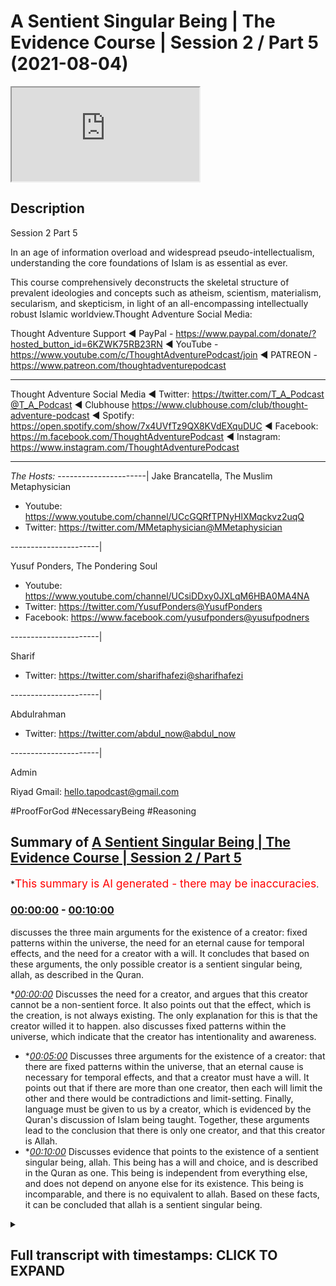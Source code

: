 # A Sentient Singular Being | The Evidence Course | Session 2 / Part 5 (2021-08-04)

<iframe loading='lazy' src='https://www.youtube.com/embed/pNtzuXqS6Zs'></iframe>

## Description

Session 2 Part 5

In an age of information overload and widespread pseudo-intellectualism, understanding the core foundations of Islam is as essential as ever. 

This course comprehensively deconstructs the skeletal structure of prevalent ideologies and concepts such as atheism, scientism, materialism, secularism, and skepticism, in light of an all-encompassing intellectually robust Islamic worldview.Thought Adventure Social Media:

Thought Adventure Support
◄ PayPal - https://www.paypal.com/donate/?hosted_button_id=6KZWK75RB23RN 
◄ YouTube - https://www.youtube.com/c/ThoughtAdventurePodcast/join
◄ PATREON - https://www.patreon.com/thoughtadventurepodcast
____________________________________________________________________

Thought Adventure Social Media
◄ Twitter: https://twitter.com/T_A_Podcast​​@T_A_Podcast
◄ Clubhouse https://www.clubhouse.com/club/thought-adventure-podcast
◄ Spotify: https://open.spotify.com/show/7x4UVfTz9QX8KVdEXquDUC
◄ Facebook: https://m.facebook.com/ThoughtAdventurePodcast
◄ Instagram: https://www.instagram.com/ThoughtAdventurePodcast​

----------------------------------------------------------------

*The Hosts:*
----------------------|
Jake Brancatella, The Muslim Metaphysician

- Youtube: https://www.youtube.com/channel/UCcGQRfTPNyHlXMqckvz2uqQ
- Twitter:  https://twitter.com/MMetaphysician​​@MMetaphysician

----------------------|

Yusuf Ponders, The Pondering Soul

- Youtube: https://www.youtube.com/channel/UCsiDDxy0JXLqM6HBA0MA4NA
- Twitter: https://twitter.com/YusufPonders​​@YusufPonders
- Facebook: https://www.facebook.com/yusufponders​@yusufpodners

----------------------|

Sharif

- Twitter: https://twitter.com/sharifhafezi​​@sharifhafezi

----------------------|

Abdulrahman

- Twitter: https://twitter.com/abdul_now​@abdul_now

----------------------|

Admin

Riyad 
Gmail: hello.tapodcast@gmail.com

#ProofForGod #NecessaryBeing #Reasoning

## Summary of [A Sentient Singular Being | The Evidence Course | Session 2 / Part 5](https://www.youtube.com/watch?v=pNtzuXqS6Zs)


*<span style="color:red; font-size:125%">This summary is AI generated - there may be inaccuracies</span>.

### [00:00:00](https://www.youtube.com/watch?v=pNtzuXqS6Zs&t=0) - [00:10:00](https://www.youtube.com/watch?v=pNtzuXqS6Zs&t=600)

 discusses the three main arguments for the existence of a creator: fixed patterns within the universe, the need for an eternal cause for temporal effects, and the need for a creator with a will. It concludes that based on these arguments, the only possible creator is a sentient singular being, allah, as described in the Quran.

**[00:00:00](https://www.youtube.com/watch?v=pNtzuXqS6Zs&t=0)* Discusses the need for a creator, and argues that this creator cannot be a non-sentient force. It also points out that the effect, which is the creation, is not always existing. The only explanation for this is that the creator willed it to happen.  also discusses fixed patterns within the universe, which indicate that the creator has intentionality and awareness.
* **[00:05:00](https://www.youtube.com/watch?v=pNtzuXqS6Zs&t=300)* Discusses three arguments for the existence of a creator: that there are fixed patterns within the universe, that an eternal cause is necessary for temporal effects, and that a creator must have a will. It points out that if there are more than one creator, then each will limit the other and there would be contradictions and limit-setting. Finally, language must be given to us by a creator, which is evidenced by the Quran's discussion of Islam being taught. Together, these arguments lead to the conclusion that there is only one creator, and that this creator is Allah.
* **[00:10:00](https://www.youtube.com/watch?v=pNtzuXqS6Zs&t=600)* Discusses evidence that points to the existence of a sentient singular being, allah. This being has a will and choice, and is described in the Quran as one. This being is independent from everything else, and does not depend on anyone else for its existence. This being is incomparable, and there is no equivalent to allah. Based on these facts, it can be concluded that allah is a sentient singular being.

<details><summary><h2>Full transcript with timestamps: CLICK TO EXPAND</h2></summary>

[0:00:15](https://youtu.be/pNtzuXqS6Zs?t=15) so we've proven that there is a  
[0:00:17](https://youtu.be/pNtzuXqS6Zs?t=17) necessary  
[0:00:18](https://youtu.be/pNtzuXqS6Zs?t=18) independent creator that exists  
[0:00:21](https://youtu.be/pNtzuXqS6Zs?t=21) and that created or is the created and  
[0:00:24](https://youtu.be/pNtzuXqS6Zs?t=24) also  
[0:00:24](https://youtu.be/pNtzuXqS6Zs?t=24) the explanation for the existence of  
[0:00:27](https://youtu.be/pNtzuXqS6Zs?t=27) contingent possible beings  
[0:00:29](https://youtu.be/pNtzuXqS6Zs?t=29) we've established that fact but some  
[0:00:32](https://youtu.be/pNtzuXqS6Zs?t=32) people they argue  
[0:00:34](https://youtu.be/pNtzuXqS6Zs?t=34) how do we know that the this necessary  
[0:00:36](https://youtu.be/pNtzuXqS6Zs?t=36) being  
[0:00:37](https://youtu.be/pNtzuXqS6Zs?t=37) has you know is is a what they term a  
[0:00:40](https://youtu.be/pNtzuXqS6Zs?t=40) god  
[0:00:41](https://youtu.be/pNtzuXqS6Zs?t=41) how do we know it's some a personal  
[0:00:43](https://youtu.be/pNtzuXqS6Zs?t=43) agent that chose  
[0:00:44](https://youtu.be/pNtzuXqS6Zs?t=44) that made decisions that is self-aware  
[0:00:48](https://youtu.be/pNtzuXqS6Zs?t=48) couldn't there be an in unlimited  
[0:00:50](https://youtu.be/pNtzuXqS6Zs?t=50) independent  
[0:00:52](https://youtu.be/pNtzuXqS6Zs?t=52) you know uh being out there that is a  
[0:00:54](https://youtu.be/pNtzuXqS6Zs?t=54) mechanical force  
[0:00:56](https://youtu.be/pNtzuXqS6Zs?t=56) couldn't the cosmos be considered that  
[0:00:59](https://youtu.be/pNtzuXqS6Zs?t=59) necessary being  
[0:01:00](https://youtu.be/pNtzuXqS6Zs?t=60) couldn't there be some subatomic quantum  
[0:01:02](https://youtu.be/pNtzuXqS6Zs?t=62) field particle or whatever  
[0:01:04](https://youtu.be/pNtzuXqS6Zs?t=64) that could be a necessary being that's  
[0:01:06](https://youtu.be/pNtzuXqS6Zs?t=66) always existed  
[0:01:08](https://youtu.be/pNtzuXqS6Zs?t=68) well we say no and we said no for a  
[0:01:10](https://youtu.be/pNtzuXqS6Zs?t=70) number of reasons  
[0:01:12](https://youtu.be/pNtzuXqS6Zs?t=72) the first one is because these things  
[0:01:14](https://youtu.be/pNtzuXqS6Zs?t=74) that they point to  
[0:01:16](https://youtu.be/pNtzuXqS6Zs?t=76) are limited finite and therefore  
[0:01:19](https://youtu.be/pNtzuXqS6Zs?t=79) dependent  
[0:01:19](https://youtu.be/pNtzuXqS6Zs?t=79) i they are contingent possible beings so  
[0:01:22](https://youtu.be/pNtzuXqS6Zs?t=82) therefore you need something outside of  
[0:01:24](https://youtu.be/pNtzuXqS6Zs?t=84) space and time outside of what occupies  
[0:01:27](https://youtu.be/pNtzuXqS6Zs?t=87) the limited nature  
[0:01:29](https://youtu.be/pNtzuXqS6Zs?t=89) of the cosmos or the universe the second  
[0:01:32](https://youtu.be/pNtzuXqS6Zs?t=92) thing is this  
[0:01:33](https://youtu.be/pNtzuXqS6Zs?t=93) is that when we ask about the the  
[0:01:35](https://youtu.be/pNtzuXqS6Zs?t=95) question about  
[0:01:36](https://youtu.be/pNtzuXqS6Zs?t=96) could the creator this this creator out  
[0:01:39](https://youtu.be/pNtzuXqS6Zs?t=99) there  
[0:01:39](https://youtu.be/pNtzuXqS6Zs?t=99) could it be a non-sentient force this  
[0:01:42](https://youtu.be/pNtzuXqS6Zs?t=102) unlimited being could it be a  
[0:01:43](https://youtu.be/pNtzuXqS6Zs?t=103) non-sentient force  
[0:01:45](https://youtu.be/pNtzuXqS6Zs?t=105) we say no it can't be a non-sentient  
[0:01:48](https://youtu.be/pNtzuXqS6Zs?t=108) force  
[0:01:48](https://youtu.be/pNtzuXqS6Zs?t=108) for a number of reasons one of the  
[0:01:50](https://youtu.be/pNtzuXqS6Zs?t=110) examples that is given  
[0:01:52](https://youtu.be/pNtzuXqS6Zs?t=112) was he given by imam ghazali and he  
[0:01:55](https://youtu.be/pNtzuXqS6Zs?t=115) talked about this  
[0:01:56](https://youtu.be/pNtzuXqS6Zs?t=116) in his incoherence of the philosophers  
[0:01:58](https://youtu.be/pNtzuXqS6Zs?t=118) and he addresses the one of these  
[0:02:00](https://youtu.be/pNtzuXqS6Zs?t=120) contentions that god is not  
[0:02:02](https://youtu.be/pNtzuXqS6Zs?t=122) a self-aware willing creator  
[0:02:05](https://youtu.be/pNtzuXqS6Zs?t=125) he is some sort of mechanical force that  
[0:02:08](https://youtu.be/pNtzuXqS6Zs?t=128) had to create  
[0:02:09](https://youtu.be/pNtzuXqS6Zs?t=129) the uh the the effects or had to create  
[0:02:12](https://youtu.be/pNtzuXqS6Zs?t=132) the universe around us  
[0:02:14](https://youtu.be/pNtzuXqS6Zs?t=134) and he said in paraphrase in summary  
[0:02:17](https://youtu.be/pNtzuXqS6Zs?t=137) that if you've got an eternal course you  
[0:02:20](https://youtu.be/pNtzuXqS6Zs?t=140) will have  
[0:02:21](https://youtu.be/pNtzuXqS6Zs?t=141) an eternal effect effect yeah so you  
[0:02:24](https://youtu.be/pNtzuXqS6Zs?t=144) just think about this  
[0:02:26](https://youtu.be/pNtzuXqS6Zs?t=146) if you got a cause so the thing  
[0:02:29](https://youtu.be/pNtzuXqS6Zs?t=149) everything necessary for the cause to  
[0:02:32](https://youtu.be/pNtzuXqS6Zs?t=152) create an effect  
[0:02:33](https://youtu.be/pNtzuXqS6Zs?t=153) then what you're going to have you're  
[0:02:35](https://youtu.be/pNtzuXqS6Zs?t=155) going to have an effect  
[0:02:37](https://youtu.be/pNtzuXqS6Zs?t=157) so he gives an example of the sun  
[0:02:40](https://youtu.be/pNtzuXqS6Zs?t=160) he says as soon as the sun rises you  
[0:02:43](https://youtu.be/pNtzuXqS6Zs?t=163) have light  
[0:02:44](https://youtu.be/pNtzuXqS6Zs?t=164) it's never the case that the sun rises  
[0:02:46](https://youtu.be/pNtzuXqS6Zs?t=166) and you don't have light  
[0:02:48](https://youtu.be/pNtzuXqS6Zs?t=168) or the sun rises and decides you know or  
[0:02:51](https://youtu.be/pNtzuXqS6Zs?t=171) or you know instead of light 20 minutes  
[0:02:54](https://youtu.be/pNtzuXqS6Zs?t=174) later this light  
[0:02:56](https://youtu.be/pNtzuXqS6Zs?t=176) or two three hours later this light as  
[0:02:58](https://youtu.be/pNtzuXqS6Zs?t=178) soon as the sun rises  
[0:03:00](https://youtu.be/pNtzuXqS6Zs?t=180) there is light so he says as soon as you  
[0:03:03](https://youtu.be/pNtzuXqS6Zs?t=183) have the cause  
[0:03:04](https://youtu.be/pNtzuXqS6Zs?t=184) you have the effect the cause here is  
[0:03:06](https://youtu.be/pNtzuXqS6Zs?t=186) the sun  
[0:03:07](https://youtu.be/pNtzuXqS6Zs?t=187) and the effect is the light that is in  
[0:03:09](https://youtu.be/pNtzuXqS6Zs?t=189) things that don't  
[0:03:10](https://youtu.be/pNtzuXqS6Zs?t=190) choose so as soon as you have the cause  
[0:03:13](https://youtu.be/pNtzuXqS6Zs?t=193) you have the effect  
[0:03:14](https://youtu.be/pNtzuXqS6Zs?t=194) it matters that don't choose for  
[0:03:16](https://youtu.be/pNtzuXqS6Zs?t=196) themselves  
[0:03:17](https://youtu.be/pNtzuXqS6Zs?t=197) the effect or the creation  
[0:03:20](https://youtu.be/pNtzuXqS6Zs?t=200) so he said or moving on to what his  
[0:03:24](https://youtu.be/pNtzuXqS6Zs?t=204) point was  
[0:03:25](https://youtu.be/pNtzuXqS6Zs?t=205) was that well what you have here is an  
[0:03:28](https://youtu.be/pNtzuXqS6Zs?t=208) eternal cause the creator  
[0:03:31](https://youtu.be/pNtzuXqS6Zs?t=211) but the effect which is the creation is  
[0:03:34](https://youtu.be/pNtzuXqS6Zs?t=214) not eternal  
[0:03:36](https://youtu.be/pNtzuXqS6Zs?t=216) it's temporal meaning it had a beginning  
[0:03:39](https://youtu.be/pNtzuXqS6Zs?t=219) so even if you talk about modern science  
[0:03:41](https://youtu.be/pNtzuXqS6Zs?t=221) which says that the universe is 13.78  
[0:03:43](https://youtu.be/pNtzuXqS6Zs?t=223) billion years old  
[0:03:45](https://youtu.be/pNtzuXqS6Zs?t=225) we know it had a beginning yeah whether  
[0:03:48](https://youtu.be/pNtzuXqS6Zs?t=228) that's 13.78 billion years ago  
[0:03:50](https://youtu.be/pNtzuXqS6Zs?t=230) more or less yeah whatever you know  
[0:03:53](https://youtu.be/pNtzuXqS6Zs?t=233) we understand and even if people say oh  
[0:03:56](https://youtu.be/pNtzuXqS6Zs?t=236) what came before the universe we know  
[0:03:58](https://youtu.be/pNtzuXqS6Zs?t=238) that an infinite regress  
[0:03:59](https://youtu.be/pNtzuXqS6Zs?t=239) has to have a beginning so we know that  
[0:04:01](https://youtu.be/pNtzuXqS6Zs?t=241) the effect  
[0:04:02](https://youtu.be/pNtzuXqS6Zs?t=242) the limited contingent beings have a  
[0:04:05](https://youtu.be/pNtzuXqS6Zs?t=245) beginning  
[0:04:06](https://youtu.be/pNtzuXqS6Zs?t=246) in time they're not always in existence  
[0:04:08](https://youtu.be/pNtzuXqS6Zs?t=248) but we know that the creator the  
[0:04:10](https://youtu.be/pNtzuXqS6Zs?t=250) necessary being  
[0:04:11](https://youtu.be/pNtzuXqS6Zs?t=251) has always an existence but the effect  
[0:04:14](https://youtu.be/pNtzuXqS6Zs?t=254) is not always existing  
[0:04:16](https://youtu.be/pNtzuXqS6Zs?t=256) so what is that what is the the variable  
[0:04:19](https://youtu.be/pNtzuXqS6Zs?t=259) then  
[0:04:20](https://youtu.be/pNtzuXqS6Zs?t=260) that is affecting or making it  
[0:04:23](https://youtu.be/pNtzuXqS6Zs?t=263) changing the fact that you have an  
[0:04:25](https://youtu.be/pNtzuXqS6Zs?t=265) effect a temporal effect  
[0:04:27](https://youtu.be/pNtzuXqS6Zs?t=267) within eternal cause the variable the  
[0:04:30](https://youtu.be/pNtzuXqS6Zs?t=270) only explanation that we have  
[0:04:31](https://youtu.be/pNtzuXqS6Zs?t=271) is the fact that the creator chose to  
[0:04:34](https://youtu.be/pNtzuXqS6Zs?t=274) create  
[0:04:35](https://youtu.be/pNtzuXqS6Zs?t=275) willed it that the creation came about  
[0:04:38](https://youtu.be/pNtzuXqS6Zs?t=278) not only this but we see fixed patterns  
[0:04:42](https://youtu.be/pNtzuXqS6Zs?t=282) within the universe the universe doesn't  
[0:04:44](https://youtu.be/pNtzuXqS6Zs?t=284) have to have  
[0:04:45](https://youtu.be/pNtzuXqS6Zs?t=285) those fixed patterns that's why we  
[0:04:48](https://youtu.be/pNtzuXqS6Zs?t=288) understand that they're contingent  
[0:04:50](https://youtu.be/pNtzuXqS6Zs?t=290) but they are those particular patterns  
[0:04:52](https://youtu.be/pNtzuXqS6Zs?t=292) as opposed to any other particular  
[0:04:54](https://youtu.be/pNtzuXqS6Zs?t=294) patterns  
[0:04:55](https://youtu.be/pNtzuXqS6Zs?t=295) that indicates intentionality awareness  
[0:04:59](https://youtu.be/pNtzuXqS6Zs?t=299) that they are creating the universe with  
[0:05:01](https://youtu.be/pNtzuXqS6Zs?t=301) a particular pattern  
[0:05:02](https://youtu.be/pNtzuXqS6Zs?t=302) it's like for example if i drew a blue  
[0:05:05](https://youtu.be/pNtzuXqS6Zs?t=305) circle  
[0:05:06](https://youtu.be/pNtzuXqS6Zs?t=306) the blue circle the fact that it's blue  
[0:05:09](https://youtu.be/pNtzuXqS6Zs?t=309) as opposed to any other  
[0:05:10](https://youtu.be/pNtzuXqS6Zs?t=310) color indicates some sort of  
[0:05:11](https://youtu.be/pNtzuXqS6Zs?t=311) intentionality  
[0:05:13](https://youtu.be/pNtzuXqS6Zs?t=313) yeah it doesn't have to be blue it could  
[0:05:15](https://youtu.be/pNtzuXqS6Zs?t=315) be something else  
[0:05:16](https://youtu.be/pNtzuXqS6Zs?t=316) and that was the evidence that we used  
[0:05:18](https://youtu.be/pNtzuXqS6Zs?t=318) in order to come to the conclusion  
[0:05:19](https://youtu.be/pNtzuXqS6Zs?t=319) or one of the evidence we used to come  
[0:05:21](https://youtu.be/pNtzuXqS6Zs?t=321) to the conclusion that a creator  
[0:05:23](https://youtu.be/pNtzuXqS6Zs?t=323) exists that their necessary being exists  
[0:05:25](https://youtu.be/pNtzuXqS6Zs?t=325) so when we have fixed patterns within  
[0:05:27](https://youtu.be/pNtzuXqS6Zs?t=327) nature and fixed  
[0:05:28](https://youtu.be/pNtzuXqS6Zs?t=328) attributes that we sense within the  
[0:05:29](https://youtu.be/pNtzuXqS6Zs?t=329) universe that could be other ways  
[0:05:31](https://youtu.be/pNtzuXqS6Zs?t=331) then it indicates as intentionality  
[0:05:33](https://youtu.be/pNtzuXqS6Zs?t=333) regards to that  
[0:05:36](https://youtu.be/pNtzuXqS6Zs?t=336) thirdly if we accept that the idea that  
[0:05:38](https://youtu.be/pNtzuXqS6Zs?t=338) the  
[0:05:39](https://youtu.be/pNtzuXqS6Zs?t=339) the creator is some sort of you know  
[0:05:41](https://youtu.be/pNtzuXqS6Zs?t=341) non-sentient  
[0:05:42](https://youtu.be/pNtzuXqS6Zs?t=342) force that has to create then we are  
[0:05:45](https://youtu.be/pNtzuXqS6Zs?t=345) basically saying that the creator is  
[0:05:47](https://youtu.be/pNtzuXqS6Zs?t=347) limited  
[0:05:48](https://youtu.be/pNtzuXqS6Zs?t=348) or is forced and therefore dependent  
[0:05:51](https://youtu.be/pNtzuXqS6Zs?t=351) upon something else  
[0:05:52](https://youtu.be/pNtzuXqS6Zs?t=352) effectively we're saying it's a  
[0:05:53](https://youtu.be/pNtzuXqS6Zs?t=353) contingent being in order for the  
[0:05:55](https://youtu.be/pNtzuXqS6Zs?t=355) creator to be  
[0:05:57](https://youtu.be/pNtzuXqS6Zs?t=357) truly eternal truly self-sufficient  
[0:06:00](https://youtu.be/pNtzuXqS6Zs?t=360) truly independent then it would have to  
[0:06:03](https://youtu.be/pNtzuXqS6Zs?t=363) not  
[0:06:03](https://youtu.be/pNtzuXqS6Zs?t=363) be forced to create but choose to create  
[0:06:07](https://youtu.be/pNtzuXqS6Zs?t=367) so these three arguments indicate very  
[0:06:10](https://youtu.be/pNtzuXqS6Zs?t=370) clearly  
[0:06:11](https://youtu.be/pNtzuXqS6Zs?t=371) the only possible way to explain  
[0:06:14](https://youtu.be/pNtzuXqS6Zs?t=374) temporal effects of the universe  
[0:06:18](https://youtu.be/pNtzuXqS6Zs?t=378) is from an eternal cause is by  
[0:06:20](https://youtu.be/pNtzuXqS6Zs?t=380) understanding that the eternal cause  
[0:06:23](https://youtu.be/pNtzuXqS6Zs?t=383) chose to create the universe in the same  
[0:06:25](https://youtu.be/pNtzuXqS6Zs?t=385) way the only way to explain  
[0:06:28](https://youtu.be/pNtzuXqS6Zs?t=388) how the universe has fixed patterns and  
[0:06:30](https://youtu.be/pNtzuXqS6Zs?t=390) fixed  
[0:06:31](https://youtu.be/pNtzuXqS6Zs?t=391) attributes within the universe when it  
[0:06:33](https://youtu.be/pNtzuXqS6Zs?t=393) could have been other attributes  
[0:06:34](https://youtu.be/pNtzuXqS6Zs?t=394) is to understand the intentionality of  
[0:06:36](https://youtu.be/pNtzuXqS6Zs?t=396) the creator to make it that way  
[0:06:38](https://youtu.be/pNtzuXqS6Zs?t=398) as a poster any other way i determine it  
[0:06:43](https://youtu.be/pNtzuXqS6Zs?t=403) so that explains to us that the creator  
[0:06:45](https://youtu.be/pNtzuXqS6Zs?t=405) has to have a will  
[0:06:47](https://youtu.be/pNtzuXqS6Zs?t=407) the second question becomes well could  
[0:06:49](https://youtu.be/pNtzuXqS6Zs?t=409) there be more than one creator  
[0:06:52](https://youtu.be/pNtzuXqS6Zs?t=412) why do we affirm only one creator again  
[0:06:55](https://youtu.be/pNtzuXqS6Zs?t=415) there is a number of reasons to this  
[0:06:57](https://youtu.be/pNtzuXqS6Zs?t=417) firstly the quran states  
[0:07:00](https://youtu.be/pNtzuXqS6Zs?t=420) had there been had there been therein  
[0:07:02](https://youtu.be/pNtzuXqS6Zs?t=422) gods besides  
[0:07:03](https://youtu.be/pNtzuXqS6Zs?t=423) allah allah then verily uh  
[0:07:06](https://youtu.be/pNtzuXqS6Zs?t=426) besides allah then verily both would  
[0:07:09](https://youtu.be/pNtzuXqS6Zs?t=429) have been ruined  
[0:07:10](https://youtu.be/pNtzuXqS6Zs?t=430) yeah the the the creation the gods etc  
[0:07:13](https://youtu.be/pNtzuXqS6Zs?t=433) glorified be allah the lord of the  
[0:07:15](https://youtu.be/pNtzuXqS6Zs?t=435) throne high  
[0:07:16](https://youtu.be/pNtzuXqS6Zs?t=436) is he above what they attribute  
[0:07:20](https://youtu.be/pNtzuXqS6Zs?t=440) so allah is demonstrating in this verse  
[0:07:24](https://youtu.be/pNtzuXqS6Zs?t=444) and there's  
[0:07:24](https://youtu.be/pNtzuXqS6Zs?t=444) also another verse in which talks about  
[0:07:26](https://youtu.be/pNtzuXqS6Zs?t=446) how the the universe would be in chaos  
[0:07:28](https://youtu.be/pNtzuXqS6Zs?t=448) the creation would be in chaos  
[0:07:30](https://youtu.be/pNtzuXqS6Zs?t=450) by explaining that when you have more  
[0:07:32](https://youtu.be/pNtzuXqS6Zs?t=452) than one creator  
[0:07:34](https://youtu.be/pNtzuXqS6Zs?t=454) yeah there is a inevitable contradiction  
[0:07:38](https://youtu.be/pNtzuXqS6Zs?t=458) yeah there is going to be inevitable  
[0:07:39](https://youtu.be/pNtzuXqS6Zs?t=459) paradox this paradox is this  
[0:07:42](https://youtu.be/pNtzuXqS6Zs?t=462) is that if one creator decides to create  
[0:07:46](https://youtu.be/pNtzuXqS6Zs?t=466) and another creator does not want to  
[0:07:49](https://youtu.be/pNtzuXqS6Zs?t=469) create  
[0:07:50](https://youtu.be/pNtzuXqS6Zs?t=470) then whose will is going to reign  
[0:07:52](https://youtu.be/pNtzuXqS6Zs?t=472) because both are unlimited  
[0:07:54](https://youtu.be/pNtzuXqS6Zs?t=474) both are independent and therefore you  
[0:07:56](https://youtu.be/pNtzuXqS6Zs?t=476) cannot  
[0:07:57](https://youtu.be/pNtzuXqS6Zs?t=477) have two unlimited independent creators  
[0:08:00](https://youtu.be/pNtzuXqS6Zs?t=480) with separate wills to exist this would  
[0:08:03](https://youtu.be/pNtzuXqS6Zs?t=483) be  
[0:08:04](https://youtu.be/pNtzuXqS6Zs?t=484) you know this would result in this  
[0:08:05](https://youtu.be/pNtzuXqS6Zs?t=485) inevitable contradiction  
[0:08:07](https://youtu.be/pNtzuXqS6Zs?t=487) one creator wanting one creator wanting  
[0:08:09](https://youtu.be/pNtzuXqS6Zs?t=489) to do one thing  
[0:08:10](https://youtu.be/pNtzuXqS6Zs?t=490) another creator wanting to do something  
[0:08:12](https://youtu.be/pNtzuXqS6Zs?t=492) else  
[0:08:13](https://youtu.be/pNtzuXqS6Zs?t=493) similarly if we say there's two creators  
[0:08:16](https://youtu.be/pNtzuXqS6Zs?t=496) then  
[0:08:17](https://youtu.be/pNtzuXqS6Zs?t=497) where does the first creator begin and  
[0:08:19](https://youtu.be/pNtzuXqS6Zs?t=499) the second creator end  
[0:08:21](https://youtu.be/pNtzuXqS6Zs?t=501) in fact what you're doing is you're  
[0:08:23](https://youtu.be/pNtzuXqS6Zs?t=503) placing limits upon the creator  
[0:08:25](https://youtu.be/pNtzuXqS6Zs?t=505) and if things have limits then they are  
[0:08:27](https://youtu.be/pNtzuXqS6Zs?t=507) dependent because then they become  
[0:08:28](https://youtu.be/pNtzuXqS6Zs?t=508) contingent beings  
[0:08:30](https://youtu.be/pNtzuXqS6Zs?t=510) so they cannot have limits you can't  
[0:08:31](https://youtu.be/pNtzuXqS6Zs?t=511) have distinct entities  
[0:08:33](https://youtu.be/pNtzuXqS6Zs?t=513) within the you know uh beyond the  
[0:08:36](https://youtu.be/pNtzuXqS6Zs?t=516) universe and  
[0:08:37](https://youtu.be/pNtzuXqS6Zs?t=517) for a number of creators so as a result  
[0:08:40](https://youtu.be/pNtzuXqS6Zs?t=520) you can only  
[0:08:41](https://youtu.be/pNtzuXqS6Zs?t=521) logically have one creator  
[0:08:44](https://youtu.be/pNtzuXqS6Zs?t=524) and we also know from the universe  
[0:08:46](https://youtu.be/pNtzuXqS6Zs?t=526) itself because it has  
[0:08:48](https://youtu.be/pNtzuXqS6Zs?t=528) one set of fixed patterns and behavior  
[0:08:52](https://youtu.be/pNtzuXqS6Zs?t=532) it see it indicates one intentionality  
[0:08:56](https://youtu.be/pNtzuXqS6Zs?t=536) one will to determine the attributes and  
[0:08:59](https://youtu.be/pNtzuXqS6Zs?t=539) the laws of the universe  
[0:09:01](https://youtu.be/pNtzuXqS6Zs?t=541) so we can understand therefore  
[0:09:04](https://youtu.be/pNtzuXqS6Zs?t=544) that there cannot be more than one  
[0:09:06](https://youtu.be/pNtzuXqS6Zs?t=546) creator or more than one  
[0:09:08](https://youtu.be/pNtzuXqS6Zs?t=548) unlimited infinite necessary being this  
[0:09:11](https://youtu.be/pNtzuXqS6Zs?t=551) would lead to contradictions  
[0:09:13](https://youtu.be/pNtzuXqS6Zs?t=553) and also they would limit limit  
[0:09:15](https://youtu.be/pNtzuXqS6Zs?t=555) themselves to each other  
[0:09:17](https://youtu.be/pNtzuXqS6Zs?t=557) so what we've shown through the  
[0:09:19](https://youtu.be/pNtzuXqS6Zs?t=559) discussion  
[0:09:20](https://youtu.be/pNtzuXqS6Zs?t=560) about contingent beings the discussion  
[0:09:22](https://youtu.be/pNtzuXqS6Zs?t=562) about  
[0:09:23](https://youtu.be/pNtzuXqS6Zs?t=563) you know this uh limited things  
[0:09:25](https://youtu.be/pNtzuXqS6Zs?t=565) depending upon other limited things in  
[0:09:27](https://youtu.be/pNtzuXqS6Zs?t=567) this  
[0:09:28](https://youtu.be/pNtzuXqS6Zs?t=568) chain that has to have a an end point  
[0:09:32](https://youtu.be/pNtzuXqS6Zs?t=572) what have we shown regards to the fact  
[0:09:33](https://youtu.be/pNtzuXqS6Zs?t=573) that who determines limited contingent  
[0:09:36](https://youtu.be/pNtzuXqS6Zs?t=576) things to exist  
[0:09:37](https://youtu.be/pNtzuXqS6Zs?t=577) what have we shown also regards to uh  
[0:09:41](https://youtu.be/pNtzuXqS6Zs?t=581) the fact that language has to be given  
[0:09:43](https://youtu.be/pNtzuXqS6Zs?t=583) to us beyond  
[0:09:45](https://youtu.be/pNtzuXqS6Zs?t=585) uh any to human beings that means it  
[0:09:47](https://youtu.be/pNtzuXqS6Zs?t=587) comes from the creator language has to  
[0:09:49](https://youtu.be/pNtzuXqS6Zs?t=589) be taught to us like it mentioned  
[0:09:50](https://youtu.be/pNtzuXqS6Zs?t=590) in the quran about islam being taught  
[0:09:52](https://youtu.be/pNtzuXqS6Zs?t=592) the quran  
[0:09:54](https://youtu.be/pNtzuXqS6Zs?t=594) what does it also show to us that we've  
[0:09:55](https://youtu.be/pNtzuXqS6Zs?t=595) also demonstrated  
[0:09:57](https://youtu.be/pNtzuXqS6Zs?t=597) that allah had to choose to create or  
[0:10:00](https://youtu.be/pNtzuXqS6Zs?t=600) has a will and choice to create and that  
[0:10:01](https://youtu.be/pNtzuXqS6Zs?t=601) the creator allah is one  
[0:10:04](https://youtu.be/pNtzuXqS6Zs?t=604) it indicates to us what allah says in  
[0:10:07](https://youtu.be/pNtzuXqS6Zs?t=607) the quran itself  
[0:10:19](https://youtu.be/pNtzuXqS6Zs?t=619) so we've come to this rationally and  
[0:10:21](https://youtu.be/pNtzuXqS6Zs?t=621) it's also informed to us by the text  
[0:10:24](https://youtu.be/pNtzuXqS6Zs?t=624) declare say allah is one and only one  
[0:10:28](https://youtu.be/pNtzuXqS6Zs?t=628) allah he is self-sufficient independent  
[0:10:32](https://youtu.be/pNtzuXqS6Zs?t=632) from which you know everything else  
[0:10:33](https://youtu.be/pNtzuXqS6Zs?t=633) depends their existence but allah does  
[0:10:36](https://youtu.be/pNtzuXqS6Zs?t=636) not depend upon anyone else for its  
[0:10:37](https://youtu.be/pNtzuXqS6Zs?t=637) existence  
[0:10:42](https://youtu.be/pNtzuXqS6Zs?t=642) neither does he beget nor was he  
[0:10:43](https://youtu.be/pNtzuXqS6Zs?t=643) begotten  
[0:10:45](https://youtu.be/pNtzuXqS6Zs?t=645) who ahead and there is none and nothing  
[0:10:48](https://youtu.be/pNtzuXqS6Zs?t=648) comparable unto allah  
[0:10:50](https://youtu.be/pNtzuXqS6Zs?t=650) this is sort of a class and this is what  
[0:10:53](https://youtu.be/pNtzuXqS6Zs?t=653) we can conclude  
[0:10:54](https://youtu.be/pNtzuXqS6Zs?t=654) by sensing the reality around us  
</details>